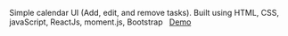 Simple calendar UI (Add, edit, and remove tasks). Built using HTML, CSS, javaScript, ReactJs, moment.js, Bootstrap &nbsp;
[Demo](https://talalalamdar-calendar.surge.sh)

